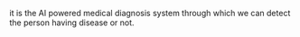 it is the AI powered medical diagnosis system through which we can detect the person having disease or not.
